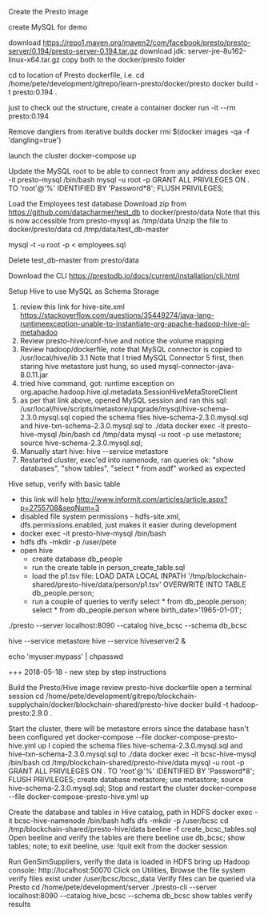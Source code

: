 Create the Presto image

create MySQL for demo


download  https://repo1.maven.org/maven2/com/facebook/presto/presto-server/0.194/presto-server-0.194.tar.gz
download jdk: server-jre-8u162-linux-x64.tar.gz
copy both to the docker/presto folder

cd to location of Presto dockerfile, i.e. cd /home/pete/development/gitrepo/learn-presto/docker/presto
docker build -t presto:0.194 .

just to check out the structure, create a container
docker run -it --rm presto:0.194

Remove danglers from iterative builds
docker rmi $(docker images -qa -f 'dangling=true')

launch the cluster
docker-compose up

Update the MySQL root to be able to connect from any address
docker exec -it presto-mysql /bin/bash
mysql -u root -p
GRANT ALL PRIVILEGES ON *.* TO 'root'@'%' IDENTIFIED BY 'Password*8';
FLUSH PRIVILEGES;

Load the Employees test database
Download zip from https://github.com/datacharmer/test_db to docker/presto/data
Note that this is now accessible from presto-mysql as /tmp/data
Unzip the file to docker/presto/data
cd /tmp/data/test_db-master

mysql -t -u root -p < employees.sql

Delete test_db-master from presto/data

Download the CLI https://prestodb.io/docs/current/installation/cli.html

Setup Hive to use MySQL as Schema Storage
1. review this link for hive-site.xml https://stackoverflow.com/questions/35449274/java-lang-runtimeexception-unable-to-instantiate-org-apache-hadoop-hive-ql-metahadoo
2. Review presto-hive/conf-hive and notice the volume mapping 
3. Review hadoop/dockerfile, note that MySQL connector is copied to /usr/local/hive/lib
	3.1 Note that I tried MySQL Connector 5 first, then staring hive metastore just hung, so used mysql-connector-java-8.0.11.jar
4. tried hive command, got: runtime exception on org.apache.hadoop.hive.ql.metadata.SessionHiveMetaStoreClient
5. as per that link above, opened MySQL session and ran this sql: /usr/local/hive/scripts/metastore/upgrade/mysql/hive-schema-2.3.0.mysql.sql
	copied the schema files hive-schema-2.3.0.mysql.sql and hive-txn-schema-2.3.0.mysql.sql to ./data
	docker exec -it presto-hive-mysql /bin/bash
	cd /tmp/data
	mysql -u root -p
	use metastore;
	source hive-schema-2.3.0.mysql.sql;
6. Manually start hive: hive --service metastore
8. Restarted cluster, exec'ed into namenode, ran queries ok: "show databases", "show tables", "select * from asdf" worked as expected


Hive setup, verify with basic table
+ this link will help http://www.informit.com/articles/article.aspx?p=2755708&seqNum=3
+ disabled file system permissions - hdfs-site.xml, dfs.permissions.enabled, just makes it easier during development
+ docker exec -it presto-hive-mysql /bin/bash
+ hdfs dfs -mkdir -p /user/pete
+ open hive
	+ create database db_people
	+ run the create table in person_create_table.sql
	+ load the p1.tsv file:  LOAD DATA LOCAL INPATH '/tmp/blockchain-shared/presto-hive/data/person/p1.tsv' OVERWRITE INTO TABLE db_people.person;
	+ run a couple of queries to verify
		select * from db_people.person;
		select * from db_people.person where birth_date>'1965-01-01';
	
./presto --server localhost:8090 --catalog hive_bcsc --schema db_bcsc
 
hive --service metastore 
hive --service hiveserver2 &

echo 'myuser:mypass' | chpasswd


+++ 2018-05-18 - new step by step instructions

Build the Presto/Hive image
review presto-hive dockerfile
open a terminal session
cd /home/pete/development/gitrepo/blockchain-supplychain/docker/blockchain-shared/presto-hive
docker build -t hadoop-presto:2.9.0 .

Start the cluster, there will be metastore errors since the database hasn't been configured yet
docker-compose --file docker-compose-presto-hive.yml up
I copied the schema files hive-schema-2.3.0.mysql.sql and hive-txn-schema-2.3.0.mysql.sql to ./data
docker exec -it bcsc-hive-mysql /bin/bash
cd /tmp/blockchain-shared/presto-hive/data
mysql -u root -p
GRANT ALL PRIVILEGES ON *.* TO 'root'@'%' IDENTIFIED BY 'Password*8';
FLUSH PRIVILEGES;
create database metastore;
use metastore;
source hive-schema-2.3.0.mysql.sql;
Stop and restart the cluster
docker-compose --file docker-compose-presto-hive.yml up

Create the database and tables in Hive catalog, path in HDFS
docker exec -it bcsc-hive-namenode /bin/bash
hdfs dfs -mkdir -p /user/bcsc
cd /tmp/blockchain-shared/presto-hive/data
beeline -f create_bcsc_tables.sql
Open beeline and verify the tables are there
beeline
use db_bcsc;
show tables;
	note; to exit beeline, use: !quit
exit from the docker session

Run GenSimSuppliers, verify the data is loaded in HDFS 
bring up Hadoop console: http://localhost:50070
Click on Utilities, Browse the file system
verify files exist under /user/bcsc/bcsc_data
Verify files can be queried via Presto
cd /home/pete/development/server
./presto-cli --server localhost:8090 --catalog hive_bcsc --schema db_bcsc
show tables
	verify results

	

 
